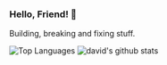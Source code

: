 ### Hello, Friend! 👋

Building, breaking and fixing stuff.

![Top Languages](https://github-readme-stats.vercel.app/api/top-langs/?username=davidandradeduarte&hide=html&exclude_repo=freecodecamp,davidandradeduarte.github.io,barra-parking,php-fe-interview-sample,davidandradeduarte.github.io.hugo)
![david's github stats](https://github-readme-stats.vercel.app/api?username=davidandradeduarte&show_icons=true&count_private=true&line_height=40)
